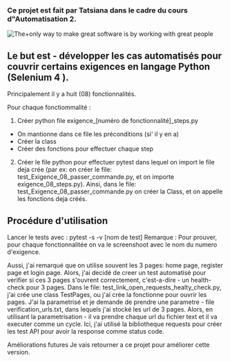 
### Ce projet est fait par Tatsiana dans le cadre du cours d"Automatisation 2.
![The+only way to make great software is by working with great people](https://img.shields.io/badge/-Ce+projet+est+fait+par+Tatsiana+dans+le+cadre+du+cours+d"Automatisation+2-dbfff5?style=for-the-badge&)
## Le but est - développer les cas automatisés pour couvrir certains exigences en langage Python (Selenium 4 ).

Principalement il y a huit (08) fonctionnalités.

Pour chaque fonctiommalité :

1. Créer python file exigence_[numéro de fonctionnalité]_steps.py
- On mantionne dans ce file les préconditions (si' il y en a)
- Créer la class
- Créer des fonctions pour effectuer chaque step
2. Créer le file python pour effectuer pytest dans lequel on import le file deja crée
(par ex: on créer le file: test_Exigence_08_passer_commande.py, et on importe exigence_08_steps.py).
Ainsi, dans le file: test_Exigence_08_passer_commande.py on créer la Class, et on 
appelle les fonctions deja créés.

## Procédure d'utilisation
Lancer le tests avec : pytest -s -v [nom de test]
Remarque : Pour prouver, pour chaque fonctionnalitée on va le screenshoot avec le nom du numero d'exigence.

Aussi, j'ai remarqué que on utilise souvent les 3 pages: home page, register page et login page.
Alors, j'ai decidé de creer un test automatisé pour verifier si ces 3 pages s'ouvrent correctement,
c'est-a-dire - un health- check pour 3 pages.
Dans le file: test_link_open_requests_healty_check.py, j'ai crée une class TestPages,
ou j'ai crée la fonctionne pour ouvrir les pages. 
J'ai la parametrisé et je demande de prendre une parametre - file verification_urls.txt,
dans lequels j'ai stocké les url de 3 pages.
Alors, en utilisant la parametrisation - il va prendre chaque url du fichier text 
et il va executer comme un cycle.
Ici, j'ai utilisé la bibliotheque requests pour créer les test API pour avoir la response comme status code.

Améliorations futures
Je vais retourner a ce projet pour améliorer cette version.
